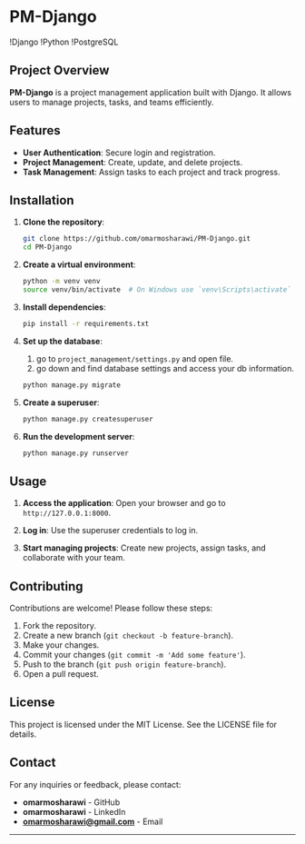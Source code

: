 # PM-Django

!Django
!Python
!PostgreSQL

## Project Overview

**PM-Django** is a project management application built with Django. It allows users to manage projects, tasks, and teams efficiently.

## Features

- **User Authentication**: Secure login and registration.
- **Project Management**: Create, update, and delete projects.
- **Task Management**: Assign tasks to each project and track progress.

## Installation

1. **Clone the repository**:
    ```bash
    git clone https://github.com/omarmosharawi/PM-Django.git
    cd PM-Django
    ```

2. **Create a virtual environment**:
    ```bash
    python -m venv venv
    source venv/bin/activate  # On Windows use `venv\Scripts\activate`
    ```

3. **Install dependencies**:
    ```bash
    pip install -r requirements.txt
    ```

4. **Set up the database**:
    1. go to ```project_management/settings.py``` and open file.
   2. go down and find database settings and access your db information.
    ```bash
    python manage.py migrate
    ```

5. **Create a superuser**:
    ```bash
    python manage.py createsuperuser
    ```

6. **Run the development server**:
    ```bash
    python manage.py runserver
    ```

## Usage

1. **Access the application**:
    Open your browser and go to `http://127.0.0.1:8000`.

2. **Log in**:
    Use the superuser credentials to log in.

3. **Start managing projects**:
    Create new projects, assign tasks, and collaborate with your team.

## Contributing

Contributions are welcome! Please follow these steps:

1. Fork the repository.
2. Create a new branch (`git checkout -b feature-branch`).
3. Make your changes.
4. Commit your changes (`git commit -m 'Add some feature'`).
5. Push to the branch (`git push origin feature-branch`).
6. Open a pull request.

## License

This project is licensed under the MIT License. See the LICENSE file for details.

## Contact

For any inquiries or feedback, please contact:
- **omarmosharawi** - GitHub
- **omarmosharawi** - LinkedIn
- **omarmosharawi@gmail.com** - Email

---
